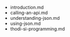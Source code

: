 - introduction.md
- calling-an-api.md
- understanding-json.md
- using-json.md
- thodi-si-programming.md
